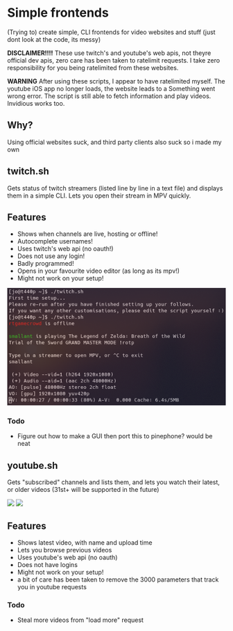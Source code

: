 # Simple frontends
(Trying to) create simple, CLI frontends for video websites and stuff
(just dont look at the code, its messy)

**DISCLAIMER!!!!** These use twitch's and youtube's web apis, not theyre official dev apis, zero care has been taken to ratelimit requests. I take zero responsibility for you being ratelimited from these websites.

**WARNING** After using these scripts, I appear to have ratelimited myself. The youtube iOS app no longer loads, the website leads to a Something went wrong error. The script is still able to fetch information and play videos. Invidious works too.

## Why?
Using official websites suck, and third party clients also suck so i made my own
## twitch.sh

Gets status of twitch streamers (listed line by line in a text file) and displays them in a simple CLI. Lets you open their stream in MPV quickly.

## Features
- Shows when channels are live, hosting or offline!
- Autocomplete usernames!
- Uses twitch's web api (no oauth!)
- Does not use any login!
- Badly programmed!
- Opens in your favourite video editor (as long as its mpv!)
- Might not work on your setup!

![](https://raw.githubusercontent.com/j0lol/simplefrontends/main/twitchscreenshot.png)

### Todo
- Figure out how to make a GUI then port this to pinephone? would be neat

## youtube.sh

Gets "subscribed" channels and lists them, and lets you watch their latest, or older videos (31st+ will be supported in the future)

![](https://media.discordapp.net/attachments/675257567219548160/787350025285271572/ytchannels.png)
![](https://media.discordapp.net/attachments/675257567219548160/787350026779230248/ytvideos.png)

## Features
- Shows latest video, with name and upload time
- Lets you browse previous videos
- Uses youtube's web api (no oauth)
- Does not have logins
- Might not work on your setup!
- a bit of care has been taken to remove the 3000 parameters that track you in youtube requests
### Todo
- Steal more videos from "load more" request
